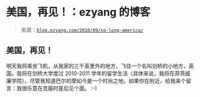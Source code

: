 <!--yml

category: 未分类

date: 2024-07-01 18:18:08

-->

# 美国，再见！：ezyang 的博客

> 来源：[`blog.ezyang.com/2010/09/so-long-america/`](http://blog.ezyang.com/2010/09/so-long-america/)

## 美国，再见！

明天我将乘坐飞机，从我家的三千英里外的地方，飞往一个名叫剑桥的小地方，英国。我将在剑桥大学度过 2010-2011 学年的留学生活（具体来说，我将在菲茨威廉学院）。尽管我知道巴尔的摩如今是一个时尚之地，如果你在附近，给我来个留言：我很乐意在克服时差后见个面。 :-)
